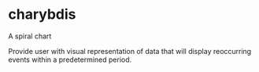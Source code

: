 # charybdis

A spiral chart

Provide user with visual representation of data that will display reoccurring events within a predetermined period.
